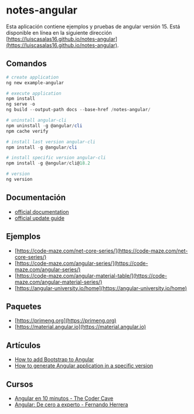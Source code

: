 # notes-angular

Esta aplicación contiene ejemplos y pruebas de angular versión 15. Está disponible en línea en la siguiente dirección [https://luiscasalas16.github.io/notes-angular](https://luiscasalas16.github.io/notes-angular).

## Comandos

```powershell
# create application
ng new example-angular
```

```powershell
# execute application
npm install
ng serve -o
ng build --output-path docs --base-href /notes-angular/
```

```powershell
# uninstall angular-cli
npm uninstall -g @angular/cli
npm cache verify
```

```powershell
# install last version angular-cli
npm install -g @angular/cli
```

```powershell
# install specific version angular-cli
npm install -g @angular/cli@18.2
```

```powershell
# version
ng version
```

## Documentación

- [official documentation](https://angular.dev)
- [official update guide](https://angular.dev/update-guide)

## Ejemplos

- [https://code-maze.com/net-core-series/](https://code-maze.com/net-core-series/)
- [https://code-maze.com/angular-series/](https://code-maze.com/angular-series/)
- [https://code-maze.com/angular-material-table/](https://code-maze.com/angular-material-series/)
- [https://angular-university.io/home](https://angular-university.io/home)

## Paquetes

- [https://primeng.org](https://primeng.org)
- [https://material.angular.io](https://material.angular.io)

## Artículos

- [How to add Bootstrap to Angular](https://www.freecodecamp.org/news/how-to-add-bootstrap-css-framework-to-an-angular-application)
- [How to generate Angular application in a specific version](https://frontbackend.com/angular/how-to-generate-angular-application-in-a-specific-version-using-ng-new-command)

## Cursos

- [Angular en 10 minutos - The Coder Cave](https://www.youtube.com/watch?v=KAilbRX96-E)
- [Angular: De cero a experto - Fernando Herrera](https://www.udemy.com/course/angular-fernando-herrera/)
